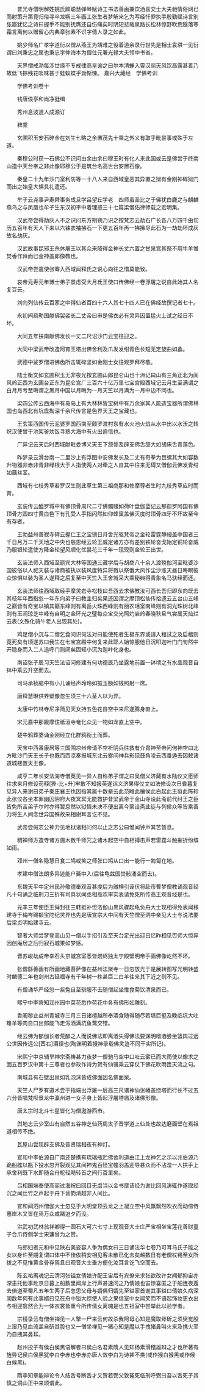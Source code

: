 <!-- { "loadSidebar": true } -->
　　普光寺僧明解姓姚氏颇聪慧弹琴赋诗工书法善画兼饮酒喜交士大夫驰情俗网已而射策升第竟归俗寻卒龙朔三年画工张生者梦解来乞为写经忏罪执手殷勤赋诗言别张寤犹忆之诗曰握手不能别抚膺还自伤痛矣时阴短悲哉泉路长松林惊野吹荒隧落寒霜言离何以赠留心内典章张素不识字倩人录之如此。

　　姚少师名广孝字道衍以僧从燕王为靖难之役着道余录行世先是相士袁珙一见衍谓曰刘秉忠之属也秉忠字仲诲本为僧仕元署光禄大夫领中书省。

　　天界僧戒泐每涉世缘不专戒律高皇谕之曰尔本清蝉入霄汉丽天风饮高露甚善乃故低飞掠残花啖味甚于蛙蚁蝶乎泐惭悚。
嘉兴大藏经　学佛考训


　　学佛考训卷十

　　钱唐俍亭和尚净挺缉

　　秀州息波道人成源订

　　稗乘

　　玄圃积玉安石碎金在刘生七略之余置茂先十乘之外义有取乎毗昙事或殊于左道。

　　秦穆公时获一石佛公不识问由余由余曰穆王时有化人来此国或云是佛尝于终南山造中天台奉之非此像耶穆公于是筑台名高世台安置石像。

　　秦皇二十九年沙门室利防等一十八人来自西域皇恶其异置之狱有金刚神碎狱门而出之始皇大惧具礼遣还。

　　牟子云尧事尹寿舜事务成旦学吕望丘学老　四师虽圣比之于佛犹白鹿之与麒麟燕鸟之与凤凰也牟子生东汉初平中着理惑三十七篇梁僧佑律师载之宏明集。

　　汉武帝尝得劫灰人不之识问东方朔朔乃识之按梵志云劫石广长各八万四千由旬历五百年有天人下来以六铢衣袖拂石一下更五百年再一拂拂尽此石为一劫劫坏成灰故名劫灰。

　　汉武故事昆邪王杀休屠王以其众来降得金神长丈六置之甘泉宫其祭不用牛羊惟焚香作拜而已金神盖郎像教也。

　　汉武帝尝遣使张骞入西域闻释氏之说心向往之惜莫能致。

　　哀帝元寿元年博士弟子景虑受大月氐王使口传佛经一卷浮屠之说自此始其人名复豆云。

　　刘向列仙传云百家之中得仙者百四十六人其七十四人已在佛经故撰记者七十。

　　永初间疏勒国献佛袈裟长二丈帝曰审是佛衣必有灵异因置猛火上试之经日不坏。

　　大同五年扶南献佛发长一丈二尺诏沙门云宝往迎之。

　　大同中梁武帝改造阿育王塔出佛舍利及爪发发绀青色长短无定旋曲如蠡。

　　武德中娑罗僧进佛齿所击辄碎坚如金刚士女往观罗拜尽敬。

　　陆士衡文如玄圃积玉无非夜光按玄圃山郎昆仑山也十洲记曰山有三角正北为阆风岭正西为玄圃台正东为昆仑宫广三百六十亿万里七宝宫殿西域记云月生至满谓之白月月亏至晦谓之黑月中国以月晦为一月天竺以月满为一月中边不同也。

　　梁四公传云西海中有岛岛上有大林林皆宝树中有万余家其人能造宝器所谓佛林国也岛西北有坑盘掏深千余尺传言是色界天王之宝藏也。

　　王玄策西国传云泥婆罗国西南至颇罗渡村东有水火池火焰从水中出以水沃之转炽汉使曾于池架釜炊饭寻熟大海中有火出逾信也。

　　广异记云天后时西域献毗娄博义天王下颔骨及辟支佛舌颔大如胡床舌青莲色。

　　昨梦录云滑台南一二里沙上有浮图中安佛发长及二丈有奇拳为巨螺其大如容数升物器非赤非青非绿根大于人指使两人对牵之人自其中往来无碍又僧伽云佛发青绀如藕丝茎。

　　西域有七枝秀草若罗汉生则此草生第三祖商那和修摩尊者生时九枝秀草应时而育。

　　玄装传云醯罗城中有佛顶骨周尺二寸佛髑髅如荷叶盘伽蓝记云那迦罗阿国有佛顶骨方圆四寸黄白色下有孔受人手指闪然如仰蜂窠盖佛灭度时顶骨四牙不坏故至今有存者。

　　王勃益州善寂寺碑云握仁王之宝镜日月舍光驱梵帝之金轮雷霆静祲盖中国者三千日月万二千天地之中央也慈恩经云轮王威定诸方亦有差别铁轮奋戈始定铜轮奋威乃服银轮遣使方降金轮望风顺化优昙花三千年一现现则金轮王出世。

　　玄装法师入西域至罽宾大林等国通三藏学后与胡商八十余人渡殑伽河至毗婆沙国彼俗以人祀天装与诸商被执以装风度特异将戮以祭俄大风作尘沙涨天昼日晦瞑彼众惊惧以装为圣人遂释之后复至中天竺入王舍城采大乘秘典得青象名马驮经而还。

　　玄装法师往西域取经手摩灵岩寺松枝曰吾西去求佛教汝可西长吾归即东向既去其枝年年西指忽一年东向弟子曰教主归矣果还因谓之摩顶松仙传拾遗云五台山五峰之巅皆有奇宝以镇其巅东峰则有离岳火珠西峰则有丽农瑶室南峰则有洞光珠树北峰则有玉涧琼芝中峰有自明之金环光之璧每众宝交光照灼岩岭春晓秋旦气尝属天灿烂云表(文殊化骑牛老人出现其处)。

　　鸡足僧小沉与二僧乞食问识何法对曰能使死者生极东界或请入棺试之及启棺则竟死矣有顷遂苏曰我生在七宝宫殿中何复来此耶人始惊服他日沉叩迦叶门门訇然中开隐身而入二人追呼门则闭矣固知小沉为迦叶化身也。

　　南诏张子辰习天竺法诏问修建有何功德辰乃坐露地前置一钵顷之有水晶观音自钵中乘云升空而去。

　　司马承祯脑中有小儿诵经声玲玲如振玉额如钱照射一席。

　　唐释慧琳供养塑像忽生须三十六茎人以为异。

　　太康中竹林寺尼净简见天女持五色花自空中来尼遂腾身直上。

　　宋元嘉中那跋摩住祗洹寺奄化众见一物如龙直上空中。

　　楚中鸦葬婆诵金刚经立化群鸦衔土而葬。

　　天宝中西番康居等三国围凉州帝请不空祈阴兵往救有介胄神至帝问何神空曰北方毗沙门天王长子也既而西凉奏报城东北云雾间神兵影现鼓角凌云西番遁去因敕诸道城楼置天王像。

　　咸亨二年长安法海寺僧英见一异人自称弟子谓之曰吴僧义济藏有水陆仪文愿师往求来月修设苟释[狴-比+升]牢敢不知报英遂诣义济果得仪文如法修设次日昏暮复见异人来谢曰弟子秦庄襄王也因指其属十数辈云此范睢此穰侯此白起此王翦此陈轸此张仪各坐本罪幽囚阴府大夜冥冥无能救护昔梁武帝于金山寺设此斋前代纣王之臣皆免所苦弟子尔时亦得暂息然以狱情未决不便出离今蒙设斋此徒与列侯众等皆乘善力将生人间念世异国殊故来相谢耳言讫不见。

　　武帝尝假志公神力见地狱诸相问何以止之志公曰惟闻钟声其苦暂息。

　　稠禅师方造寺诸方施木数千师咒之诸木起空中自相搏击声若雷霆斗触摧折纷缤如雨。

　　邓州一僧名隐慧日食二鸠或笑之师张口鸠从口出一能行一匍匐在地。

　　孝建中僧法朗多异迹能户籥中入(后往龟兹国焚骸涌空而去)。

　　东魏天平中定州民孙敬德奉观音甚虔后为贼横引诬伏将赴市曹梦僧教诵观音经凡十句诵之临刑刀三折有司具状闻丞相高欢审实表请免死所传高王观音经是也。

　　元丰三年使臣王舜封往三韩抵补怛洛伽山黑风骤起龟负舟大士现相得免表闻移建寺于梅岑赐额宝陀纪灵异也先是唐宣宗大中间有天竺僧至洞中亲见大士与说法要后梁贞明始建寺云。

　　智者大师尝梦登高山见一僧以手招引及至天台定光出迎曰忆昨相见否师大惊异因创庵居之后归寂石城果如梦感。

　　晋苏峻劫成帝幸石头京城宫室悉皆煨烬独太宁殿壁明帝手画佛像屹然不坏。

　　张僧繇善画有所画地藏菩萨像在益州法聚寺一日忽放光于是展转图写光明转盛时麟德二年也剑州古延福寺有千年树一株甚巨二白羊往来其下近之则不见。

　　有僧诵华严经忽一紫兔自至驯服不去随僧起坐惟食菊饮清泉而已。

　　熙宁中李宾知润州园中菜花悉作荷花中各有佛形如雕刻。

　　香阇黎止益州青城寺三月三日诸檀越所奉酒食随得随尽若填巨壑及晚临坑大吐雉羊等肉自口出郎能飞走泻酒满坑鱼鹜交错。

　　经云佛为郁伽长者荒醉之人而说佛法即离酒失得佛法要渊明嗜酒尝坐篮舆过远公世因传远公[酉右]酒误也(陶渊明着搜神录载佛灵迹不同干实所记)。

　　宋熙宁中京辅旱神宗斋祷甚力夜梦一僧驰马空中口吐云雾已而大雨使以像求之固五百罗汉中第十三尊者也参政作诗为贺有仙骥乘云穿仗下佛花吹雨匝天流之句。

　　南城县有石壁出泉如乳泡沫皆成佛面因名佛面泉。

　　天竺人尸罗有道术尝于指端出浮屠一层高三尺诸神仙张幡盖绕塔而行长不过五六分皆唱梵呗景龙中瀛州进一女子身上皆起浮屠塔庙及诸佛形像。

　　唐太宗时北斗七星皆化为僧遨游西市。

　　舆地志云少室山有自然五谷神芝仙药周太子晋学道上仙处也故达磨面壁在焉祖道相传不绝。

　　瓦屋山尝现辟支佛及普贤瑞相夜有神灯。

　　宣和中李伯源自广南还楚携有琉璃瓶贮佛舍利道由江上龙神乞之示以兆伯源乃跪船舷以瓶下投水忽开裂观见其间神鬼百怪宝幢羽盖迎导甚众而不沾湿一人拱手上承舍利既下水即随合舟柁轻飏转首之间行百里矣。

　　吕相国端奉使高丽过海祝曰回目无虞当以金书摩诘经为谢比回风涛辄作遂取经沉之闻丝竹之声起于舟下音韵清越非人间比。

　　宣和间泗州僧伽大士忽见于大明堂顶云龙之上凝立空中风飘飘然吹衣而动傍侍惠岸木又皆在焉万众咸睹迨夕而没。

　　洪武初武林翁祥卿得一圆石大可六七寸上现观音大士庄严宝相坐宝莲花善财童子合爪侍侧学士宋濂曾为之赞。

　　马郎妇者元和中见陕右美姿容人争为偶女曰三日诵法华七卷乃可耳马氏子能之女以身许至期复谓曰体中不佳俟稍安相见客未散已化去矣越数日有老僧杖锡至女所拨之不见惟黄金骨存焉且曰观音大士垂方便化汝耳言讫飞空而去。

　　陈玄祐离魂记云清河张镒女倩娘许配王宙后有宾僚来求张欲改许女闻郁抑宙亦深恚托他事赴京日暮上船数里闻岸上行声甚速问之乃倩娘也宙惊喜匿之于船连夜遁去倍道至蜀凡五年生两子后忽思父母与婿俱归婿先至镒家首谢其事镒曰倩娘久病深闺数年何有此事婿曰见在舟中镒大惊使人验之果信室中女闻笑而不语起饰妆更衣出与相迎翕然合为一体衣裳皆重今所传倩女离魂是也五祖室中尝举此以验学者。

　　宗镜录云有僧坐禅见一人擎一尸来云何故杀我阿母心知是魔取斧斫之须臾觉股上湿乃见血流盖自斫其股也又一僧坐禅见一猪心知是魔以手拽猪鼻叫火来及携火至乃自拽其鼻耳。

　　赵州投子有侯白侯黑语解者曰侯白名君素隋人见知杨素滑稽雄辩之才也所著有旌异记侯白侯黑犹李白李赤也李赤亦唐人效李白为诗甚不类(或作猴白猴黑或作候白候黑)。

　　隋李知章能辩论令人结舌号断舌才又贺若弼父敦冤死临刑呼弼曰吾以舌死子其慎之洞山正中来颂谓此。

